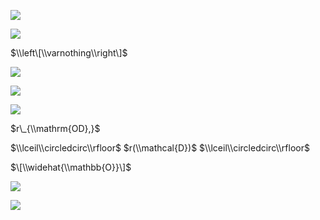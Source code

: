 ![](https://www.nta.go.jp/tmp/2a690534-2779-4eec-9368-86caacc56f12/images/e46e1ffb5810dc1785883dbb96f2ea363acd89593d90313e5476f9dcee95649b.jpg)

![](https://www.nta.go.jp/tmp/2a690534-2779-4eec-9368-86caacc56f12/images/121839e7a4f191f0a3456256cd32d15e849a60bf8a2f03f935d2e156bd1da4a8.jpg)

$\\left\[\\varnothing\\right\]$

![](https://www.nta.go.jp/tmp/2a690534-2779-4eec-9368-86caacc56f12/images/8702487895eb2be48f0dd5e61419d5ad96e8acea3c4a5e7265a4bcacf2baa19a.jpg)

![](https://www.nta.go.jp/tmp/2a690534-2779-4eec-9368-86caacc56f12/images/a3d2ec236faab24f496a163a382c8321b1a196037533d9dcf115ab250a0a85c1.jpg)

![](https://www.nta.go.jp/tmp/2a690534-2779-4eec-9368-86caacc56f12/images/c31c31ab562c2ca5a844cf8e5692d150e1d6565ed119829606d335b2009875e7.jpg)

$r\_{\\mathrm{OD},}$

$\\lceil\\circledcirc\\rfloor$ $r(\\mathcal{D})$ $\\lceil\\circledcirc\\rfloor$

$\[\\widehat{\\mathbb{O}}\]$

![](https://www.nta.go.jp/tmp/2a690534-2779-4eec-9368-86caacc56f12/images/b583ece45fee814da9427a0cff9d48598cb4df2966d5a8804492ebffb8c3078a.jpg)

![](https://www.nta.go.jp/tmp/2a690534-2779-4eec-9368-86caacc56f12/images/ceb6892a1c8600e9c52b4be0d636be9465326ebc5f4dc46f0429ede5e9990949.jpg)
